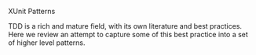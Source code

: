 XUnit Patterns

TDD is a rich and mature field, with its own literature and best practices. Here we review an attempt to capture some of this best practice into a set of higher level patterns.